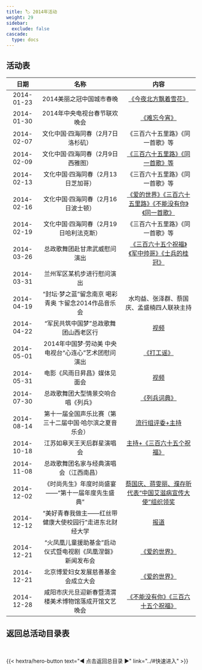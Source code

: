 ```yaml
---
title: 🏷️ 2014年活动
weight: 29
sidebar:
  exclude: false
cascade:
  type: docs
---
```


## 活动表

|日期|名称|内容|
|:-----:|:-----:|:-----:|
|2014-01-23|2014美丽之冠中国城市春晚|[《今夜北方飘着雪花》](../2014/20140123/)|
|2014-01-30|2014年中央电视台春节联欢晚会|[《难忘今宵》](../2014/20140130/)|
|2014-02-07|文化中国·四海同春（2月7日洛杉矶）|《三百六十五里路》《同一首歌》等|
|2014-02-09|文化中国·四海同春（2月9日西雅图）|[《三百六十五里路》《同一首歌》等](../2014/20140216/#西雅图站)|
|2014-02-13|文化中国·四海同春（2月13日芝加哥）|《三百六十五里路》《同一首歌》等|
|2014-02-16|文化中国·四海同春（2月16日波士顿）|[《爱的世界》《三百六十五里路》《不能没有你》《同一首歌》](../2014/20140216/#波士顿站)|
|2014-02-19|文化中国·四海同春（2月19日哈利法克斯）|《三百六十五里路》《同一首歌》等|
|2014-03-26|总政歌舞团赴甘肃武威慰问演出|[《三百六十五个祝福》《军中帅哥》《士兵的桂冠》](http://mil.news.sina.com.cn/2014-04-13/0410773687.html)|
|2014-03-31|兰州军区某机步进行慰问演出||
|2014-04-19|“封坛·梦之蓝”留念南京 喝彩青奥 卞留念2014作品音乐会|水均益、张泽群、蔡国庆、孟盛楠四人联袂主持|
|2014-04-22|“军民共筑中国梦”总政歌舞团山西老区行|[视频](../2014/20140422/)|
|2014-05-01|2014年中国梦·劳动美 中央电视台“心连心”艺术团慰问演出|[《打工谣》](../2014/20140501/)|
|2014-05-31|电影《风雨日昇昌》媒体见面会|[视频](../2014/20140531/)|
|2014-07-30|总政歌舞团大型情景交响合唱《列兵》|[《列兵词典》](../2014/20140730/)|
|2014-08-14|第十一届全国声乐比赛（第三十二届中国·哈尔滨之夏音乐会）|[流行组评委+主持](https://mp.weixin.qq.com/s/oQG0tG9oFjzsmZY1NGOhoA)|
|2014-10-18|江苏如皋天王天后群星演唱会|[主持+《三百六十五个祝福》](../2014/20141018/)|
|2014-11-08|总政歌舞团名家与经典演唱会（江西南昌）||
|2014-12-02|《时尚先生》年度时尚盛宴——“第十一届年度先生盛典”|[蔡国庆、蒋雯丽、濮存昕代表“中国艾滋病宣传大使”组织领奖](../2014/20141202/)|
|2014-12-12|“美好青春我做主——红丝带健康大使校园行”走进东北财经大学|[报道](https://mp.weixin.qq.com/s/wu__tnPOX4lgghharnNAMw)|
|2014-12-21|“火凤凰儿童援助基金”启动仪式暨电视剧《凤凰涅磐》新闻发布会|[《爱的世界》](https://www.chinanews.com/yl/2014/12-21/6897057.shtml)|
|2014-12-21|北京博爱妇女发展慈善基金会成立大会|[《爱的世界》](https://mp.weixin.qq.com/s/b18dLumtw2xLLUXQeFpk7A)|
|2014-12-28|咸阳市庆元旦迎新春暨清渭楼美术博物馆落成开馆文艺晚会|[《不能没有你》《三百六十五个祝福》](../2014/20141228/)|



## 返回总活动目录表

<br>

{{< hextra/hero-button text="◀ 点击返回总目录 ▶" link="../#快速进入" >}}